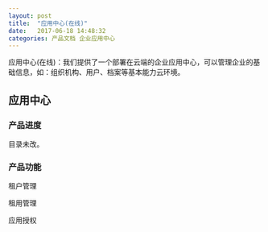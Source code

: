 ```yaml
---
layout: post
title:  "应用中心(在线)"
date:   2017-06-18 14:48:32
categories: 产品文档 企业应用中心
---
```


应用中心(在线)：我们提供了一个部署在云端的企业应用中心，可以管理企业的基础信息，如：组织机构、用户、档案等基本能力云环境。

##  应用中心

###  产品进度

目录未改。

### 产品功能

租户管理

租用管理

应用授权